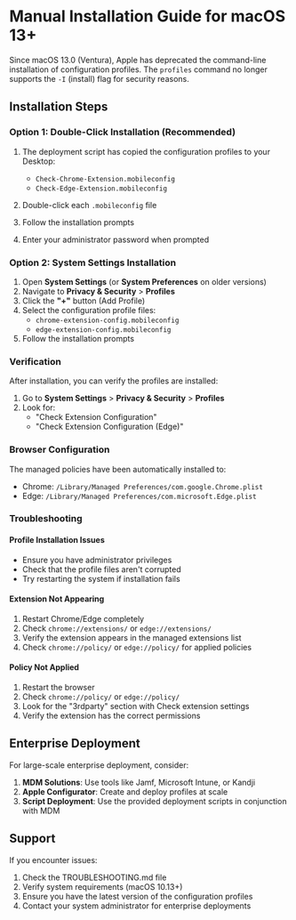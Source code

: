 # Manual Installation Guide for macOS 13+

Since macOS 13.0 (Ventura), Apple has deprecated the command-line installation of configuration profiles. The `profiles` command no longer supports the `-I` (install) flag for security reasons.

## Installation Steps

### Option 1: Double-Click Installation (Recommended)
1. The deployment script has copied the configuration profiles to your Desktop:
   - `Check-Chrome-Extension.mobileconfig`
   - `Check-Edge-Extension.mobileconfig`

2. Double-click each `.mobileconfig` file
3. Follow the installation prompts
4. Enter your administrator password when prompted

### Option 2: System Settings Installation
1. Open **System Settings** (or **System Preferences** on older versions)
2. Navigate to **Privacy & Security** > **Profiles**
3. Click the **"+"** button (Add Profile)
4. Select the configuration profile files:
   - `chrome-extension-config.mobileconfig`
   - `edge-extension-config.mobileconfig`
5. Follow the installation prompts

### Verification
After installation, you can verify the profiles are installed:

1. Go to **System Settings** > **Privacy & Security** > **Profiles**
2. Look for:
   - "Check Extension Configuration"
   - "Check Extension Configuration (Edge)"

### Browser Configuration
The managed policies have been automatically installed to:
- Chrome: `/Library/Managed Preferences/com.google.Chrome.plist`
- Edge: `/Library/Managed Preferences/com.microsoft.Edge.plist`

### Troubleshooting

#### Profile Installation Issues
- Ensure you have administrator privileges
- Check that the profile files aren't corrupted
- Try restarting the system if installation fails

#### Extension Not Appearing
1. Restart Chrome/Edge completely
2. Check `chrome://extensions/` or `edge://extensions/`
3. Verify the extension appears in the managed extensions list
4. Check `chrome://policy/` or `edge://policy/` for applied policies

#### Policy Not Applied
1. Restart the browser
2. Check `chrome://policy/` or `edge://policy/`
3. Look for the "3rdparty" section with Check extension settings
4. Verify the extension has the correct permissions

## Enterprise Deployment

For large-scale enterprise deployment, consider:

1. **MDM Solutions**: Use tools like Jamf, Microsoft Intune, or Kandji
2. **Apple Configurator**: Create and deploy profiles at scale
3. **Script Deployment**: Use the provided deployment scripts in conjunction with MDM

## Support

If you encounter issues:
1. Check the TROUBLESHOOTING.md file
2. Verify system requirements (macOS 10.13+)
3. Ensure you have the latest version of the configuration profiles
4. Contact your system administrator for enterprise deployments